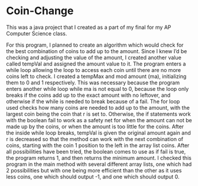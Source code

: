 # Coin-Change
This was a java project that I created as a part of my final for my AP Computer Science class.

For this program, I planned to create an algorithm which would check for the best combination of coins to add up to the amount. Since I knew I’d be checking and adjusting the value of the amount, I created another value called tempVal and assigned the amount value to it. The program enters a while loop allowing the loop to access each coin until there are no more coins left to check. I created a tempMax and mod amount (ma), initializing them to 0 and 1 respectively. This was necessary because the program enters another while loop while ma is not equal to 0, because the loop only breaks if the coins add up to the exact amount with no leftover, and otherwise if the while is needed to break because of a fail. The for loop used checks how many coins are needed to add up to the amount, with the largest coin being the coin that r is set to. Otherwise, the if statements work with the boolean fail to work as a safety net for when the amount can not be made up by the coins, or when the amount is too little for the coins. After the inside while loop breaks, tempVal is given the original amount again and r is decreased so that the method can work with the next combination of coins, starting with the coin 1 position to the left in the array list coins. After all possibilities have been tried, the boolean comes to use as if fail is true, the program returns 1, and then returns the minimum amount. I checked this program in the main method with several different array lists, one which had 2 possibilities but with one being more efficient than the other as it uses less coins, one which should output -1, and one which should output 0. 
